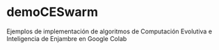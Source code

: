 # demoCESwarm
Ejemplos de implementación de algoritmos de Computación Evolutiva e Inteligencia de Enjambre en Google Colab
